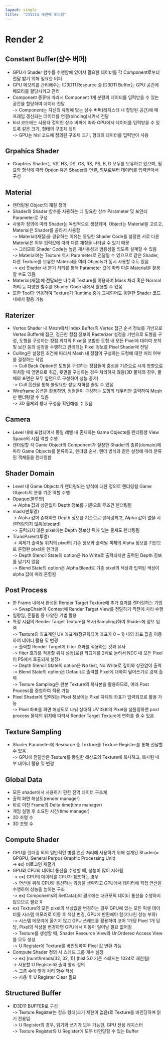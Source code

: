 ```yaml
---
layout: single
title:  "231214 세번째 포스팅"
---
```

# Render 2
## Constant Buffer(상수 버퍼)
* GPU가 Shader 함수를 수행함에 있어서 필요한 데이터를 각 Component로부터 전달 받기 위해 필요한 버퍼<br>
* GPU 메모리를 관리해주는 ID3D11 Resource 중 ID3D11 Buffer는 GPU 공간에 메모리를 할당시키고 관리<br>
* Component 종류에 따라서 Component 1개 분량의 데이터를 입력받을 수 있는 공간을 할당하여 데이터 전달<br>
-> Component는 자신의 유형에 맞는 상수 버퍼(레지스터 내 할당된 공간)에 매 프레임 갱신되는 데이터를 연결(binding)시켜서 전달<br>
* hlsl 코드에는 사용자 정의한 상수 버퍼에 따라 GPU에서 데이터를 입력받을 수 있도록 같은 크기, 형태의 구조체 정의<br>
-> GPU는 hlsl 코드에 정의된 구조체 크기, 형태의 데이터를 입력받아 사용<br>

## Grpahics Shader
* Graphics Shader는 VS, HS, DS, GS, RS, PS, B, D 모두를 보유하고 있으며, 필요와 형식에 따라 Option 혹은 Shader를 연결, 외부로부터 데이터를 입력받아서 구성<br>

## Material
* 렌더링될 Object의 재질 정의<br>
* Shader와 Shader 함수를 사용하는 데 필요한 상수 Parameter 및 포인터 Parameter로 구성<br>
* 사용자 정의에 따라 Shader는 독립적으로 생성되며, Object는 Material을 고르고, Material은 Shader를 골라서 사용함<br>
-> Material(재질)을 경유하는 이유는 동일한 Shader Code를 설정한 서로 다른 Material은 외부 입력값에 따라 다른 재질을 나타낼 수 있기 때문<br>
-> 그러므로 Shader Code는 높은 재사용성과 범용성을 띄도록 설계할 수 있음<br>
-> Material에는 Texture 역시 Parameter로 전달될 수 있으므로 같은 Shader, 다른 Texture를 보유한 Material을 여러 Objects가 동시 사용할 수도 있음<br>
-> ex) Shader 내 분기 처리를 통해 Parameter 값에 따라 다른 Material을 활용할 수도 있음<br>
* Material(재질)에 전달되는 다수의 Texture를 이용하여 Mask 처리 혹은 Normal 처리 등 다양한 함수를 Shader Code 내에서 활용할 수 있음<br>
* 또한 Tool과 연동하여 Texture가 Runtime 중에 교체되어도 동일한 Shader 코드 내에서 활용 가능<br>

## Raterizer
* Vertex Shader 내 Mesh에서 Index Buffer의 Vertex 접근 순서 정보를 기반으로 Vertex Buffer에 접근, 접근한 정점 정보와 Rasterizer 설정을 기반으로 도형을 구성, 도형을 구성하는 정점 위치의 Pixel을 포함한 도형 내 모든 Pixel에 대하여 포착 및 보간 등의 설정을 수행하고 관리되는 Pixel 정보를 Pixel Shader에 전달<br>
* Culling은 설정된 조건에 따라서 Mesh 내 정점이 구성하는 도형에 대한 처리 여부를 결정하는 작업<br>
-> Cull Back Option은 도형을 구성하는 정점들이 중심을 기준으로 시계 방향으로 위치할 때 앞면으로 취급, 뒷면을 구성하는 경우 처리하지 않음(3D 물체의 경우, 물체의 표면은 모두 앞면으로 구성하여 성능 증가)<br>
-> Cull 옵션을 통해 불필요한 성능 저하를 줄일 수 있음<br>
* Wireframe 옵션을 활용하면, 정점들이 구성하는 도형의 테두리만 출력하여 Mesh만 렌더링할 수 있음<br>
-> 3D 물체의 형태 구성을 확인해볼 수 있음<br>

## Camera
* Level 내에 포함되어서 동일 레벨 내 존재하는 Game Objects를 렌더링할 View Space의 시점 역할 수행<br>
* 렌더링할 각 Game Object의 Component가 설정한 Shader의 종류(domain)에 따라 Game Objects를 분류하고, 렌더링 순서, 렌더 방식과 같은 설정에 따라 분류된 객체들을 렌더링함<br>

## Shader Domain
* Level 내 Game Objects가 렌더링되는 방식에 대한 정의로 렌더링될 Game Objects의 분류 기준 역할 수행
* Opaque(불투명)<br>
-> Alpha 값과 상관없이 Depth 정보를 기준으로 무조건 렌더링됨<br>
* mask(반투명)<br>
-> Alpha 값이 존재하면 Depth 정보를 기준으로 렌더링되고, Alpha 값이 없을 시 렌더링되지 않음(discard)<br>
-> 출력되지 않은 pixel에는 Depth 정보상 뒤에 있는 물체도 렌더링됨<br>
* TransParent(투명)<br>
-> 객체가 출력될 위치의 pixel의 기존 정보와 출력될 객체의 Alpha 정보를 기반으로 혼합된 pixel을 렌더링<br>
-> Depth Stencil State의 option은 No Write로 출력되지만 출력된 Depth 정보를 남기지 않음<br>
-> Blend State의 option은 Alpha Blend로 기존 pixel의 색상과 입력된 색상이 alpha 값에 따라 혼합됨<br>

## Post Process
* 한 Frame 내에서 완성된 Render Target Texture에 추가 효과를 렌더링하는 기법<br>
-> SwapChain이 Context에 Render Target View를 전달하기 직전에 처리 수행<br>
* 일렁임, 흔들림 등 다양한 기법 활용<br>
* 특정 시점의 Render Target Texture을 복사(Sampling)하여 Shader에 정보 입력<br>
-> Texture의 좌표계인 UV 좌표계(정규화되어 좌표가 0 ~ 1) 내의 좌표 값을 이용하여 데이터 활용 및 변경<br>
-> 출력할 Render Target에 filter 효과를 적용하는 것과 유사<br>
-> filter 효과를 적용할 위치 설정(로컬 좌표계를 2배로 늘려서 NDC 내 모든 Pixel이 PS에서 호출되게 설정)<br>
-> Depth Stencil State의 option은 No test, No Write로 깊이와 상관없이 출력<br>
-> Blend State의 option은 Default로 출력할 Pixel에 대하여 덮어쓰기로 강제 출력<br>
-> Texture Sampling은 원본 Texture의 복사본을 활용하므로, 여러 Post Process를 중첩하여 적용 가능<br>
* Pixel Shader에 입력되는 Pixel 정보에는 Pixel 자체의 좌표가 입력되므로 활용 가능<br>
-> Pixel 좌표를 화면 해상도로 나눠 상대적 UV 좌표의 Pixel을 샘플링하면 post process 물체의 위치에 따라서 Render Target Texture에 변화를 줄 수 있음<br>

## Texture Sampling
* Shader Parameter에 Resource 중 Texture를 Texture Register를 통해 전달할 수 있음<br>
-> GPU에 전달받은 Texture를 동일한 해상도의 Texture에 복사하고, 복사된 내부 데이터 활용 및 변경<br>

## Global Data
* 모든 shader에서 사용하기 편한 전역 데이터 구조체<br>
* 출력 화면 해상도(render manager)<br>
* 바로 이전 Frame의 Delta time(time manager)<br>
* 게임 실행 후 소요된 시간(time manager)<br>
* 2D 조명 수<br>
* 3D 조명 수<br>

## Compute Shader
* GPU를 렌더링 외의 일반적인 병렬 연산 처리에 사용하기 위해 설계된 Shader(= GPGPU, General Perpos Graphic Processing Unit)<br>
-> ex) 비트코인 채굴기<br>
* GPU와 CPU의 데이터 통신을 수행할 때, 성능이 많이 저하됨<br>
-> ex) GPU의 데이터를 CPU가 참조하는 경우<br>
-> 연산을 위해 CPU와 통신하는 과정을 생략하고 GPU에서 데이터에 직접 연산을 수행하여 성능을 높이는 구조<br>
-> ex) Components의 SetData()의 경우에는 대규모의 데이터 통신을 수행하지 않으므로 필요 X<br>
* ex) Texture의 모든 pixel의 색상값을 변경하는 경우 GPU에 있는 모든 픽셀 데이터를 시스템 메모리로 이동 후 색상 변경, GPU에 반환해야 함(지나친 성능 부하)<br>
-> 시스템 메모리에 옮기지 않고 GPU 쓰레드를 활용하여 코어 1개당 Pixel 1개 담당, Pixel의 색상을 변경하면 GPU에서 이동이 일어날 필요 없어짐<br>
-> Texture를 생성할 때, Shader Resource View와 UnOrdered Access View를 모두 생성<br>
-> U Register에 Texture를 바인딩하여 Pixel 값 변환 가능<br>
* Compute Shader 정의 시 스레드 그룹 개수 설정<br>
-> ex) [numthreads(32, 32, 1)] (hlsl 5.0 기준 스레드는 1024로 제한됨)<br>
-> 사용할 U Register와 출력 양식 정의<br>
-> 그룹 수에 맞게 처리 함수 작성<br>
-> 사용 후 U Register Clear 필요<br>

## Structured Buffer
* ID3D11 BUFFER로 구성<br>
-> Texture Register는 참조 형태(크기 제한이 없음)로 Texture를 바인딩하며 읽기 전용임<br>
-> U Register의 경우, 읽기와 쓰기가 모두 가능한, GPU 전용 레지스터<br>
-> Texture Register와 U Register에 모두 바인딩할 수 있는 Buffer<br>
